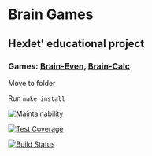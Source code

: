 # Brain Games
## Hexlet' educational project
### Games: [Brain-Even](https://asciinema.org/a/HDhkQQosFTfdw8Fx5MQbOCtkJ), [Brain-Calc](https://asciinema.org/a/cdP0z5BpWsqhHtZVorrojBHAI)

Move to folder

Run `make install`

[![Maintainability](https://api.codeclimate.com/v1/badges/9c6e4a45028cd779d61f/maintainability)](https://codeclimate.com/github/CalledByThe4ire/project-lvl1-s412/maintainability)

[![Test Coverage](https://api.codeclimate.com/v1/badges/9c6e4a45028cd779d61f/test_coverage)](https://codeclimate.com/github/CalledByThe4ire/project-lvl1-s412/test_coverage)

[![Build Status](https://travis-ci.org/CalledByThe4ire/project-lvl1-s412.svg?branch=master)](https://travis-ci.org/CalledByThe4ire/project-lvl1-s412)






